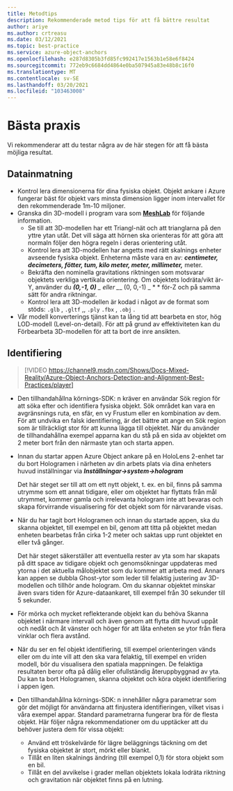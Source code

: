 ```yaml
---
title: Metodtips
description: Rekommenderade metod tips för att få bättre resultat
author: ariye
ms.author: crtreasu
ms.date: 03/12/2021
ms.topic: best-practice
ms.service: azure-object-anchors
ms.openlocfilehash: e287d8305b3fd85fc992417e1563b1e58e6f8424
ms.sourcegitcommit: 772eb9c6684dd4864e0ba507945a83e48b8c16f0
ms.translationtype: MT
ms.contentlocale: sv-SE
ms.lasthandoff: 03/20/2021
ms.locfileid: "103463008"
---
```

# <a name="best-practices"></a>Bästa praxis

Vi rekommenderar att du testar några av de här stegen för att få bästa möjliga resultat.

## <a name="ingestion"></a>Datainmatning

- Kontrol lera dimensionerna för dina fysiska objekt. Objekt ankare i Azure fungerar bäst för objekt vars minsta dimension ligger inom intervallet för den rekommenderade 1m-10 miljoner.
- Granska din 3D-modell i program vara som [**MeshLab**](https://www.meshlab.net/) för följande information.
  - Se till att 3D-modellen har ett Triangl-nät och att trianglarna på den yttre ytan utåt. Det vill säga att hörnen ska orienteras för att göra att normaln följer den högra regeln i deras orientering utåt.
  - Kontrol lera att 3D-modellen har angetts med rätt skalnings enheter avseende fysiska objekt. Enheterna måste vara en av: ***centimeter, decimeters, fötter, tum, kilo meter, meter, millimeter,*** meter.
  - Bekräfta den nominella gravitations riktningen som motsvarar objektets verkliga vertikala orientering. Om objektets lodräta/vikt är-Y, använder du ***(0,-1, 0)** _ eller _*_ (0, 0,-1) _ * * för-Z och på samma sätt för andra riktningar.
  - Kontrol lera att 3D-modellen är kodad i något av de format som stöds: `.glb` , `.gltf` ,, `.ply` `.fbx` , `.obj` .
- Vår modell konverterings tjänst kan ta lång tid att bearbeta en stor, hög LOD-modell (Level-on-detail). För att på grund av effektiviteten kan du Förbearbeta 3D-modellen för att ta bort de inre ansikten.

## <a name="detection"></a>Identifiering

> [!VIDEO https://channel9.msdn.com/Shows/Docs-Mixed-Reality/Azure-Object-Anchors-Detection-and-Alignment-Best-Practices/player]

- Den tillhandahållna körnings-SDK: n kräver en användar Sök region för att söka efter och identifiera fysiska objekt. Sök området kan vara en avgränsnings ruta, en sfär, en vy Frustum eller en kombination av dem. För att undvika en falsk identifiering, är det bättre att ange en Sök region som är tillräckligt stor för att kunna lägga till objektet. När du använder de tillhandahållna exempel apparna kan du stå på en sida av objektet om 2 meter bort från den närmaste ytan och starta appen.
- Innan du startar appen Azure Object ankare på en HoloLens 2-enhet tar du bort Hologramen i närheten av din arbets plats via dina enheters huvud inställningar via ***Inställningar->system->hologram***

  Det här steget ser till att om ett nytt objekt, t. ex. en bil, finns på samma utrymme som ett annat tidigare, eller om objektet har flyttats från mål utrymmet, kommer gamla och irrelevanta hologram inte att bevaras och skapa förvirrande visualisering för det objekt som för närvarande visas.
- När du har tagit bort Hologramen och innan du startade appen, ska du skanna objektet, till exempel en bil, genom att titta på objektet medan enheten bearbetas från cirka 1-2 meter och saktas upp runt objektet en eller två gånger.

  Det här steget säkerställer att eventuella rester av yta som har skapats på ditt space av tidigare objekt och genomsökningar uppdateras med ytorna i det aktuella målobjektet som du kommer att arbeta med. Annars kan appen se dubbla Ghost-ytor som leder till felaktig justering av 3D-modellen och tillhör ande hologram. Om du skannar objektet minskar även svars tiden för Azure-dataankaret, till exempel från 30 sekunder till 5 sekunder.
- För mörka och mycket reflekterande objekt kan du behöva Skanna objektet i närmare intervall och även genom att flytta ditt huvud uppåt och nedåt och åt vänster och höger för att låta enheten se ytor från flera vinklar och flera avstånd.
- När du ser en fel objekt identifiering, till exempel orienteringen vänds eller om du inte vill att den ska vara felaktig, till exempel en vriden modell, bör du visualisera den spatiala mappningen. De felaktiga resultaten beror ofta på dålig eller ofullständig återuppbyggnad av yta. Du kan ta bort Hologramen, skanna objektet och köra objekt identifiering i appen igen.
- Den tillhandahållna körnings-SDK: n innehåller några parametrar som gör det möjligt för användarna att finjustera identifieringen, vilket visas i våra exempel appar. Standard parametrarna fungerar bra för de flesta objekt. Här följer några rekommendationer om du upptäcker att du behöver justera dem för vissa objekt:
  - Använd ett tröskelvärde för lägre beläggnings täckning om det fysiska objektet är stort, mörkt eller blankt.
  - Tillåt en liten skalnings ändring (till exempel 0,1) för stora objekt som en bil.
  - Tillåt en del avvikelse i grader mellan objektets lokala lodräta riktning och gravitation när objektet finns på en lutning.

